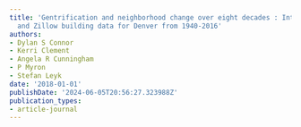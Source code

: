 ```yaml
---
title: 'Gentrification and neighborhood change over eight decades : Integrating Census
  and Zillow building data for Denver from 1940-2016'
authors:
- Dylan S Connor
- Kerri Clement
- Angela R Cunningham
- P Myron
- Stefan Leyk
date: '2018-01-01'
publishDate: '2024-06-05T20:56:27.323988Z'
publication_types:
- article-journal
---
```

